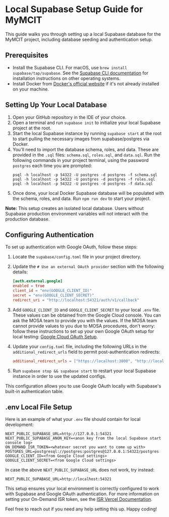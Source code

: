# Local Supabase Setup Guide for MyMCIT

This guide walks you through setting up a local Supabase database for the MyMCIT project, including database seeding and authentication setup.

## Prerequisites

- Install the Supabase CLI. For macOS, use `brew install supabase/tap/supabase`. See the [Supabase CLI documentation](https://supabase.com/docs/guides/cli/getting-started) for installation instructions on other operating systems.
- Install Docker from [Docker's official website](https://docs.docker.com/get-docker/) if it's not already installed on your machine.

## Setting Up Your Local Database

1. Open your GitHub repository in the IDE of your choice.
2. Open a terminal and run `supabase init` to initialize your local Supabase project at the root.
3. Start the local Supabase instance by running `supabase start` at the root to start pulling the necessary images from supabase/postgres via Docker.
4. You'll need to import the database schema, roles, and data. These are provided in the `.sql` files: `schema.sql`, `roles.sql`, and `data.sql`. Run the following commands in your project terminal, using the password `postgres` each time you are prompted:
    ```shell
    psql -h localhost -p 54322 -U postgres -d postgres -f schema.sql
    psql -h localhost -p 54322 -U postgres -d postgres -f roles.sql
    psql -h localhost -p 54322 -U postgres -d postgres -f data.sql
    ```
5. Once done, your local Docker Supabase database will be populated with the schema, roles, and data. Run `npm run dev` to start your project.

**Note:** This setup creates an isolated local database. Users without Supabase production environment variables will not interact with the production database.

## Configuring Authentication

To set up authentication with Google OAuth, follow these steps:

1. Locate the `supabase/config.toml` file in your project directory.
2. Update the `# Use an external OAuth provider` section with the following details:
    ```toml
    [auth.external.google]
    enabled = true
    client_id = "env(GOOGLE_CLIENT_ID)"
    secret = "env(GOOGLE_CLIENT_SECRET)"
    redirect_uri = "http://localhost:54321/auth/v1/callback"
    ```
3. Add `GOOGLE_CLIENT_ID` and `GOOGLE_CLIENT_SECRET` to your local `.env` file. These values can be obtained from the Google Cloud console. You can ask the MOSA team to provide you with the values. If the MOSA team cannot provide values to you due to MOSA procedures, don't worry: follow these instructions to set up your own Google OAuth setup for local testing: [Google Cloud OAuth Setup](https://support.google.com/cloud/answer/6158849?hl=en#zippy=%2Cpublic-and-internal-applications%2Cstep-configure-your-app-to-use-the-new-secret%2Cstep-create-a-new-client-secret).

4. Update your `config.toml` file, including the following URLs in the `additional_redirect_urls` field to permit post-authentication redirects:
    ```toml
    additional_redirect_urls = ["https://localhost:3000", "http://localhost:54321"]
    ```
5. Run `supabase stop && supabase start` to restart your local Supabase instance in order to use the updated configs.

This configuration allows you to use Google OAuth locally with Supabase's built-in authentication table.

## .env Local File Setup

Here is an example of what your `.env` file should contain for local development:

```plaintext
NEXT_PUBLIC_SUPABASE_URL=http://127.0.0.1:54321
NEXT_PUBLIC_SUPABASE_ANON_KEY=<anon key from the local Supabase start console log>
ON_DEMAND_ISR_TOKEN=<whatever secret you want to come up with>
POSTGRES_URL=postgresql://postgres:postgres@127.0.0.1:54322/postgres
GOOGLE_CLIENT_ID=<from Google Cloud settings>
GOOGLE_CLIENT_SECRET=<from Google Cloud settings>
```

In case the above `NEXT_PUBLIC_SUPABASE_URL` does not work, try instead:
```plaintext
NEXT_PUBLIC_SUPABASE_URL=http://localhost:54321
```

This setup ensures your local environment is correctly configured to work with Supabase and Google OAuth authentication. For more information on setting your On-Demand ISR token, see the [ISR Vercel Documentation](https://nextjs.org/docs/pages/building-your-application/data-fetching/incremental-static-regeneration).

Feel free to reach out if you need any help setting this up. Happy coding!
